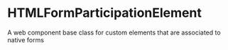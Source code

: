 # HTMLFormParticipationElement
A web component base class for custom elements that are associated to native forms
